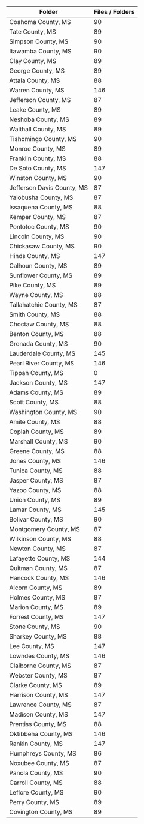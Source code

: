 | Folder                     |   Files / Folders |
|----------------------------|-------------------|
| Coahoma County, MS         |                90 |
| Tate County, MS            |                89 |
| Simpson County, MS         |                90 |
| Itawamba County, MS        |                90 |
| Clay County, MS            |                89 |
| George County, MS          |                89 |
| Attala County, MS          |                88 |
| Warren County, MS          |               146 |
| Jefferson County, MS       |                87 |
| Leake County, MS           |                89 |
| Neshoba County, MS         |                89 |
| Walthall County, MS        |                89 |
| Tishomingo County, MS      |                90 |
| Monroe County, MS          |                89 |
| Franklin County, MS        |                88 |
| De Soto County, MS         |               147 |
| Winston County, MS         |                90 |
| Jefferson Davis County, MS |                87 |
| Yalobusha County, MS       |                87 |
| Issaquena County, MS       |                88 |
| Kemper County, MS          |                87 |
| Pontotoc County, MS        |                90 |
| Lincoln County, MS         |                90 |
| Chickasaw County, MS       |                90 |
| Hinds County, MS           |               147 |
| Calhoun County, MS         |                89 |
| Sunflower County, MS       |                89 |
| Pike County, MS            |                89 |
| Wayne County, MS           |                88 |
| Tallahatchie County, MS    |                87 |
| Smith County, MS           |                88 |
| Choctaw County, MS         |                88 |
| Benton County, MS          |                88 |
| Grenada County, MS         |                90 |
| Lauderdale County, MS      |               145 |
| Pearl River County, MS     |               146 |
| Tippah County, MS          |                 0 |
| Jackson County, MS         |               147 |
| Adams County, MS           |                89 |
| Scott County, MS           |                88 |
| Washington County, MS      |                90 |
| Amite County, MS           |                88 |
| Copiah County, MS          |                89 |
| Marshall County, MS        |                90 |
| Greene County, MS          |                88 |
| Jones County, MS           |               146 |
| Tunica County, MS          |                88 |
| Jasper County, MS          |                87 |
| Yazoo County, MS           |                88 |
| Union County, MS           |                89 |
| Lamar County, MS           |               145 |
| Bolivar County, MS         |                90 |
| Montgomery County, MS      |                87 |
| Wilkinson County, MS       |                88 |
| Newton County, MS          |                87 |
| Lafayette County, MS       |               144 |
| Quitman County, MS         |                87 |
| Hancock County, MS         |               146 |
| Alcorn County, MS          |                89 |
| Holmes County, MS          |                87 |
| Marion County, MS          |                89 |
| Forrest County, MS         |               147 |
| Stone County, MS           |                90 |
| Sharkey County, MS         |                88 |
| Lee County, MS             |               147 |
| Lowndes County, MS         |               146 |
| Claiborne County, MS       |                87 |
| Webster County, MS         |                87 |
| Clarke County, MS          |                89 |
| Harrison County, MS        |               147 |
| Lawrence County, MS        |                87 |
| Madison County, MS         |               147 |
| Prentiss County, MS        |                88 |
| Oktibbeha County, MS       |               146 |
| Rankin County, MS          |               147 |
| Humphreys County, MS       |                86 |
| Noxubee County, MS         |                87 |
| Panola County, MS          |                90 |
| Carroll County, MS         |                88 |
| Leflore County, MS         |                90 |
| Perry County, MS           |                89 |
| Covington County, MS       |                89 |
